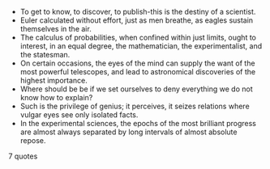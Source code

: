  - To get to know, to discover, to publish-this is the destiny of a scientist.
 - Euler calculated without effort, just as men breathe, as eagles sustain themselves in the air.
 - The calculus of probabilities, when confined within just limits, ought to interest, in an equal degree, the mathematician, the experimentalist, and the statesman.
 - On certain occasions, the eyes of the mind can supply the want of the most powerful telescopes, and lead to astronomical discoveries of the highest importance.
 - Where should be be if we set ourselves to deny everything we do not know how to explain?
 - Such is the privilege of genius; it perceives, it seizes relations where vulgar eyes see only isolated facts.
 - In the experimental sciences, the epochs of the most brilliant progress are almost always separated by long intervals of almost absolute repose.

7 quotes